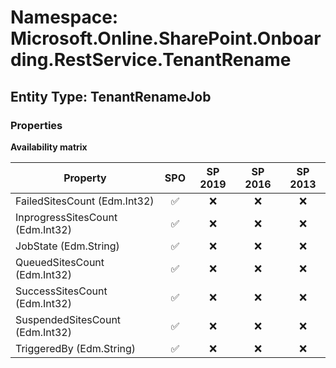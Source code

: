 # Namespace: Microsoft.Online.SharePoint.Onboarding.RestService.TenantRename

## Entity Type: TenantRenameJob

### Properties

**Availability matrix**

Property | SPO | SP 2019 | SP 2016 | SP 2013
----------|:---:|:-------:|:-------:|:-------:
FailedSitesCount (Edm.Int32) | ✅ | ❌ | ❌ | ❌
InprogressSitesCount (Edm.Int32) | ✅ | ❌ | ❌ | ❌
JobState (Edm.String) | ✅ | ❌ | ❌ | ❌
QueuedSitesCount (Edm.Int32) | ✅ | ❌ | ❌ | ❌
SuccessSitesCount (Edm.Int32) | ✅ | ❌ | ❌ | ❌
SuspendedSitesCount (Edm.Int32) | ✅ | ❌ | ❌ | ❌
TriggeredBy (Edm.String) | ✅ | ❌ | ❌ | ❌